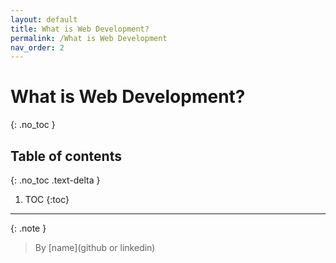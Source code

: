 ```yaml
---
layout: default
title: What is Web Development?
permalink: /What is Web Development
nav_order: 2
---
```


# What is Web Development?
{: .no_toc }

## Table of contents
{: .no_toc .text-delta }

1. TOC
{:toc}

---

{: .note }
> By [name](github or linkedin)
